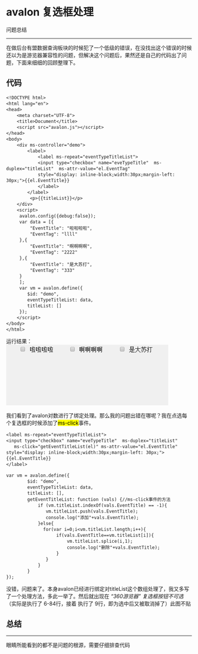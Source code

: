 ﻿# avalon 复选框处理

问题总结

---
在做后台有盟数据查询板块的时候犯了一个低级的错误，在没找出这个错误的时候还以为是游览器兼容性的问题，但解决这个问题后，果然还是自己的代码出了问题，下面来细细的回顾整理下。
## 代码 ##
```
<!DOCTYPE html>
<html lang="en">
<head>
    <meta charset="UTF-8">
    <title>Document</title>
    <script src="avalon.js"></script>
</head>
<body>
    <div ms-controller="demo">
        <label>
            <label ms-repeat="eventTypeTitleList">
            <input type="checkbox" name="eveTypeTitle"  ms-duplex="titleList"  ms-attr-value="el.EventTag"
            style="display: inline-block;width:30px;margin-left: 30px;">{{el.EventTitle}}
            </label>
        </label>
         <p>{{titleList}}</p>
    </div>
    <script>
     avalon.config({debug:false});
     var data = [{
         "EventTitle": "啦啦啦啦",
         "EventTag": "llll"
     },{
         "EventTitle": "啊啊啊啊",
         "EventTag": "2222"       
     },{
         "EventTitle": "是大苏打",
         "EventTag": "333"       
     }
     ];
     var vm = avalon.define({
        $id: "demo",
        eventTypeTitleList: data,
        titleList: []
     });
    </script>
</body>
</html>
```
运行结果：
![](https://github.com/ql91/avalon-summary/blob/master/avalon%E5%A4%8D%E9%80%89%E6%A1%86%E5%A4%84%E7%90%86/avalon%20checkbox.gif)

我们看到了avalon对数进行了绑定处理。那么我的问题出错在哪呢？我在点选每个复选框的时候添加了<mark>ms-click</mark>事件。
```
<label ms-repeat="eventTypeTitleList">
<input type="checkbox" name="eveTypeTitle"  ms-duplex="titleList"
   ms-click="getEventTitleList(el)" ms-attr-value="el.EventTitle" style="display: inline-block;width:30px;margin-left: 30px;">{{el.EventTitle}}
</label>

```
```
var vm = avalon.define({
        $id: "demo",
        eventTypeTitleList: data,
        titleList: [],
        getEventTitleList: function (vals) {//ms-click事件的方法
            if (vm.titleList.indexOf(vals.EventTitle) == -1){
               vm.titleList.push(vals.EventTitle);
               console.log("添加"+vals.EventTitle);
            }else{
              for(var i=0;i<vm.titleList.length;i++){
                   if(vals.EventTitle==vm.titleList[i]){
                       vm.titleList.splice(i,1);
                       console.log("删除"+vals.EventTitle);
                   }
               }
            }
        }
});
```
没错，问题来了。本身avalon已经进行绑定对titleList这个数组处理了，我又多写了一个处理方法，多此一举了。然后就出现在 *“360游览器”*      *复选框按钮不可选* （实际是执行了 6-84行，接着 执行了 9行，即为选中后又被取消掉了）此图不贴

## 总结 ##
---
眼睛所能看到的都不是问题的根源，需要仔细排查代码
